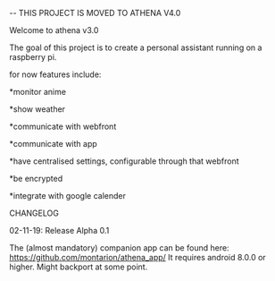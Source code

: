 -- THIS PROJECT IS MOVED TO ATHENA V4.0

Welcome to athena v3.0

The goal of this project is to create a personal assistant running on a raspberry pi.

for now features include:

*monitor anime

*show weather

*communicate with webfront

*communicate with app

*have centralised settings, configurable through that webfront

*be encrypted

*integrate with google calender

CHANGELOG

02-11-19: Release Alpha 0.1

The (almost mandatory) companion app can be found here: https://github.com/montarion/athena_app/
It requires android 8.0.0 or higher. Might backport at some point.
